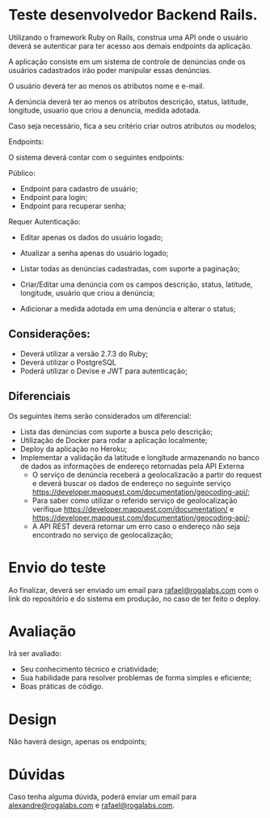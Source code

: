 # Teste desenvolvedor Backend Rails.

Utilizando o framework Ruby on Rails, construa uma API onde o usuário deverá se autenticar para ter acesso aos demais endpoints da aplicação.

A aplicação consiste em um sistema de controle de denúncias onde os usuários cadastrados irão poder manipular essas denúncias.

O usuário deverá ter ao menos os atributos nome e e-mail.
 
A denúncia deverá ter ao menos os atributos descrição, status, latitude, longitude, usuario que criou a denuncia, medida adotada.

Caso seja necessário, fica a seu critério criar outros atributos ou modelos;

Endpoints:

O sistema deverá contar com o seguintes endpoints:

Público: 
- Endpoint para cadastro de usuário;
- Endpoint para login;
- Endpoint para recuperar senha;

Requer Autenticação:
- Editar apenas os dados do usuário logado;
- Atualizar a senha apenas do usuário logado;


- Listar todas as denúncias cadastradas, com suporte a paginação;
- Criar/Editar uma denúncia com os campos descrição, status, latitude, longitude, usuário que criou a denúncia; 
- Adicionar a medida adotada em uma denúncia e alterar o status;


## Considerações:

- Deverá utilizar a versão 2.7.3 do Ruby;
- Deverá utilizar o PostgreSQL
- Poderá utilizar o Devise e JWT para autenticação;

## Diferenciais
Os seguintes items serão considerados um diferencial:
- Lista das denúncias com suporte a busca pelo descrição;
- Utilização de Docker para rodar a aplicação localmente;
- Deploy da aplicação no Heroku;
- Implementar a validação da latitude e longitude armazenando no banco de dados as informações de endereço retornadas pela API Externa
  - O serviço de denúncia receberá a geolocalizacão a partir do request e deverá buscar os dados de endereço no seguinte serviço https://developer.mapquest.com/documentation/geocoding-api/;
  - Para saber como utilizar o referido serviço de geolocalização verifique https://developer.mapquest.com/documentation/ e https://developer.mapquest.com/documentation/geocoding-api/;
  - A API REST deverá retornar um erro caso o endereço não seja encontrado no serviço de geolocalização;

# Envio do teste

Ao finalizar, deverá ser enviado um email para rafael@rogalabs.com com o link do repositório e do sistema em produção, no caso de ter feito o deploy.

# Avaliação

Irá ser avaliado: 
- Seu conhecimento técnico e criatividade;
- Sua habilidade para resolver problemas de forma simples e eficiente;
- Boas práticas de código.

# Design

Não haverá design, apenas os endpoints;

# Dúvidas

Caso tenha alguma dúvida, poderá enviar um email para alexandre@rogalabs.com e rafael@rogalabs.com.
